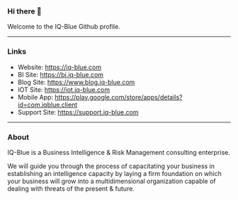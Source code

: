 ### Hi there 👋

Welcome to the IQ-Blue Github profile.

---

### Links

- Website: https://iq-blue.com
- BI Site: https://bi.iq-blue.com
- Blog Site: https://www.blog.iq-blue.com
- IOT Site: https://iot.iq-blue.com
- Mobile App: https://play.google.com/store/apps/details?id=com.iqblue.client
- Support Site: https://support.iq-blue.com



---

### About

IQ-Blue is a Business Intelligence & Risk Management consulting enterprise.

We will guide you through the process of capacitating your business in establishing an intelligence capacity by laying a firm foundation on which your business will grow into a multidimensional organization capable of dealing with threats of the present & future.

<!--
**IQ-blue/IQ-Blue** is a ✨ _special_ ✨ repository because its `README.md` (this file) appears on your GitHub profile.

Here are some ideas to get you started:

- 🔭 I’m currently working on ...
- 🌱 I’m currently learning ...
- 👯 I’m looking to collaborate on ...
- 🤔 I’m looking for help with ...
- 💬 Ask me about ...
- 📫 How to reach me: ...
- 😄 Pronouns: ...
- ⚡ Fun fact: ...
-->
